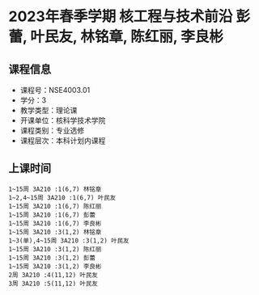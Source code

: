 # 2023年春季学期 核工程与技术前沿 彭蕾, 叶民友, 林铭章, 陈红丽, 李良彬






## 课程信息

- 课程号：NSE4003.01
- 学分：3
- 教学类型：理论课
- 开课单位：核科学技术学院
- 课程类别：专业选修
- 课程层次：本科计划内课程

## 上课时间

```
1~15周 3A210 :1(6,7) 林铭章
1~2,4~15周 3A210 :1(6,7) 叶民友
1~15周 3A210 :1(6,7) 陈红丽
1~15周 3A210 :1(6,7) 彭蕾
1~15周 3A210 :1(6,7) 李良彬
1~15周 3A210 :3(1,2) 林铭章
1~3(单),4~15周 3A210 :3(1,2) 叶民友
1~15周 3A210 :3(1,2) 陈红丽
1~15周 3A210 :3(1,2) 彭蕾
1~15周 3A210 :3(1,2) 李良彬
2周 3A210 :4(11,12) 叶民友
3周 3A210 :5(11,12) 叶民友
```

